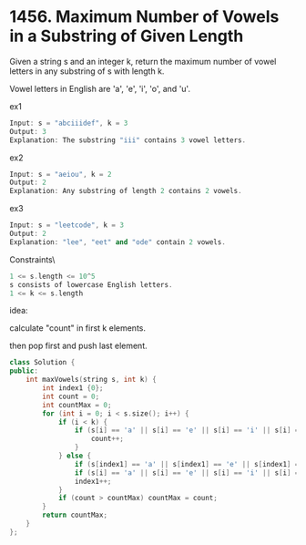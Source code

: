 # 1456. Maximum Number of Vowels in a Substring of Given Length

Given a string s and an integer k, return the maximum number of vowel letters in any substring of s with length k.

Vowel letters in English are 'a', 'e', 'i', 'o', and 'u'.

ex1
```cpp
Input: s = "abciiidef", k = 3
Output: 3
Explanation: The substring "iii" contains 3 vowel letters.
```

ex2
```cpp
Input: s = "aeiou", k = 2
Output: 2
Explanation: Any substring of length 2 contains 2 vowels.
```

ex3
```cpp
Input: s = "leetcode", k = 3
Output: 2
Explanation: "lee", "eet" and "ode" contain 2 vowels.
```

Constraints\
```cpp
1 <= s.length <= 10^5
s consists of lowercase English letters.
1 <= k <= s.length
```

idea:

calculate "count" in first k elements.

then pop first and push last element.

```cpp
class Solution {
public:
    int maxVowels(string s, int k) {
        int index1 {0};
        int count = 0;
        int countMax = 0;
        for (int i = 0; i < s.size(); i++) {
            if (i < k) {
                if (s[i] == 'a' || s[i] == 'e' || s[i] == 'i' || s[i] == 'o' || s[i] == 'u') {
                    count++;
                }
            } else {
                if (s[index1] == 'a' || s[index1] == 'e' || s[index1] == 'i' || s[index1] == 'o' || s[index1] == 'u') count--;
                if (s[i] == 'a' || s[i] == 'e' || s[i] == 'i' || s[i] == 'o' || s[i] == 'u') count++;
                index1++;
            }
            if (count > countMax) countMax = count;
        }
        return countMax;
    }
};
```











